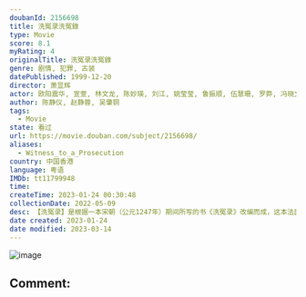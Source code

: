 ```yaml
---
doubanId: 2156698
title: 洗冤录洗冤錄
type: Movie
score: 8.1
myRating: 4
originalTitle: 洗冤录洗冤錄
genre: 剧情, 犯罪, 古装
datePublished: 1999-12-20
director: 萧显辉
actor: 欧阳震华, 宣萱, 林文龙, 陈妙瑛, 刘江, 姚莹莹, 鲁振顺, 伍慧珊, 罗莽, 冯晓文, 谢天华, 傅楚卉, 许绍雄, 朱咪咪, 马蹄露, 李海生, 蒲茗蓝, 刘家辉, 朱铁和, 刘印生, 陈琪, 邓浩光, 马俊荣, 王伟, 古明华, 邝文珣, 李彩宁, 贺文杰, 叶炜, 赵永洪
author: 陈静仪, 赵静蓉, 吴肇铜
tags:
  - Movie
state: 看过
url: https://movie.douban.com/subject/2156698/
aliases:
  - Witness_to_a_Prosecution
country: 中国香港
language: 粤语
IMDb: tt11799948
time: 
createTime: 2023-01-24 00:30:48
collectionDate: 2022-05-09
desc: 【洗冤录】是根据一本宋朝（公元1247年）期间所写的书《洗冤录》改编而成，这本法医史上的惊世巨著记载着中国法医学的先驱──宋慈的一生，及怎样抽丝剥茧地破解当时哄动朝野的奇案。宋慈（欧阳震华饰演）诞生...
date created: 2023-01-24
date modified: 2023-03-14
---
```


![image](p2510042330.jpg)

Comment:
---
